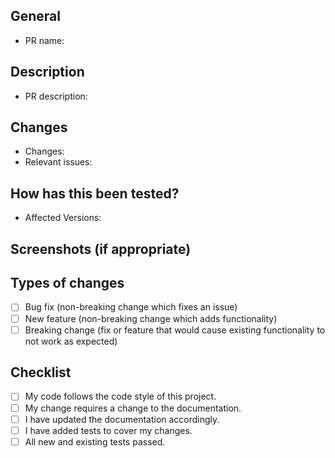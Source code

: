 ## General
<!--- Provide a general summary of your changes in the Title above -->
<!-- Example -->
<!-- PR name: Added 1.20.50 -->
- PR name: 

## Description
<!--- Describe your changes in detail -->
- PR description: 

## Changes
<!--- Why is this change required? What problem does it solve? -->
<!--- If it fixes an open issue, please link to the issue here. -->
<!-- Example -->
<!-- Changes: Adds packet translation and batch compression algorithm for 1.20.50 -->
- Changes: 
- Relevant issues: 
<!-- List relevant issues here -->
<!--

* Fixes #1
* Fixes #2

--> 

## How has this been tested?
<!--- Please describe in detail how you tested your changes. -->
<!--- Include details of your testing environment, tests ran to see how -->
<!--- your change affects other areas of the code, etc. -->
<!-- Example -->
<!-- Affected Versions: 1.20.50, 1.20.60, 1.20.80 -->
- Affected Versions: 

## Screenshots (if appropriate)

## Types of changes
<!--- What types of changes does your code introduce? Put an `x` in all the boxes that apply: -->
- [ ] Bug fix (non-breaking change which fixes an issue)
- [ ] New feature (non-breaking change which adds functionality)
- [ ] Breaking change (fix or feature that would cause existing functionality to not work as expected)

## Checklist
<!--- Go over all the following points, and put an `x` in all the boxes that apply. -->
<!--- If you're unsure about any of these, don't hesitate to ask. We're here to help! -->
- [ ] My code follows the code style of this project.
- [ ] My change requires a change to the documentation.
- [ ] I have updated the documentation accordingly.
- [ ] I have added tests to cover my changes.
- [ ] All new and existing tests passed.